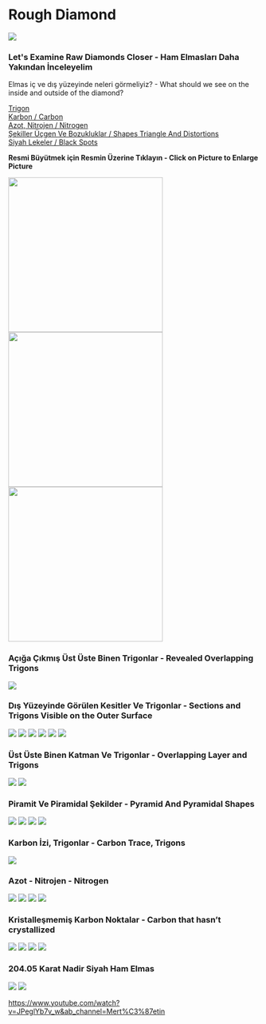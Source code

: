 <h1>Rough Diamond</h1>

<img src="https://raw.githubusercontent.com/meforce/raw-diamond/main/images/IMG_20220707_122604-1.jpg"/>

<h3>Let's Examine Raw Diamonds Closer - Ham Elmasları Daha Yakından İnceleyelim</h3>

Elmas iç ve dış yüzeyinde neleri görmeliyiz? - What should we see on the inside and outside of the diamond?

<a href="#açığa-çıkmış-üst-üste-binen-trigonlar---revealed-overlapping-trigons">Trigon</a><br>
<a href="#karbon-i̇zi-trigonlar---carbon-trace-trigons">Karbon / Carbon</a><br>
<a href="#azot---nitrojen---nitrogen">Azot, Nitrojen / Nitrogen</a><br>
<a href="#dış-yüzeyinde-görülen-kesitler-ve-trigonlar---sections-and-trigons-visible-on-the-outer-surface">Şekiller Üçgen Ve Bozukluklar / Shapes Triangle And Distortions</a><br>
<a href="#kristalleşmemiş-karbon-noktalar---carbon-that-hasnt-crystallized">Siyah Lekeler / Black Spots</a>

<b>Resmi Büyütmek için Resmin Üzerine Tıklayın - Click on Picture to Enlarge Picture</b>

<img src="https://raw.githubusercontent.com/meforce/raw-diamond/main/images/IMG_20220716_121102-2.jpg" width="310" height="310"/><img src="https://raw.githubusercontent.com/meforce/raw-diamond/main/images/IMG_20220716_121113-2.jpg" width="310" height="310"/><img src="https://raw.githubusercontent.com/meforce/raw-diamond/main/images/IMG_20220716_121133-2.jpg" width="310" height="310"/>

<h3>Açığa Çıkmış Üst Üste Binen Trigonlar - Revealed Overlapping Trigons</h3>

<img src="https://raw.githubusercontent.com/meforce/raw-diamond/main/images/IMG_20220716_1211133-2.jpg"/>

<h3>Dış Yüzeyinde Görülen Kesitler Ve Trigonlar - Sections and Trigons Visible on the Outer Surface</h3>

<img src="https://raw.githubusercontent.com/meforce/raw-diamond/main/images/b2/IMG_20220716_121454.jpg"/>
<img src="https://raw.githubusercontent.com/meforce/raw-diamond/main/images/b2/IMG_20220716_121454-2.jpg"/>
<img src="https://raw.githubusercontent.com/meforce/raw-diamond/main/images/b2/IMG_20220716_121611.jpg"/>
<img src="https://raw.githubusercontent.com/meforce/raw-diamond/main/images/b2/IMG_20220716_121611-2.jpg"/>
<img src="https://raw.githubusercontent.com/meforce/raw-diamond/main/images/b2/IMG_20220716_121621.jpg"/>
<img src="https://raw.githubusercontent.com/meforce/raw-diamond/main/images/b2/IMG_20220716_121621-2.jpg"/>

<h3>Üst Üste Binen Katman Ve Trigonlar - Overlapping Layer and Trigons</h3>

<img src="https://raw.githubusercontent.com/meforce/raw-diamond/main/images/b3/IMG_20220716_121648.jpg"/>
<img src="https://raw.githubusercontent.com/meforce/raw-diamond/main/images/b3/IMG_20220716_121648-2.jpg"/>

<h3>Piramit Ve Piramidal Şekilder - Pyramid And Pyramidal Shapes</h3>

<img src="https://raw.githubusercontent.com/meforce/raw-diamond/main/images/b4/IMG_20220716_121737.jpg"/>
<img src="https://raw.githubusercontent.com/meforce/raw-diamond/main/images/b4/IMG_20220716_121737-2.jpg"/>
<img src="https://raw.githubusercontent.com/meforce/raw-diamond/main/images/b4/IMG_20220716_121714.jpg"/>
<img src="https://raw.githubusercontent.com/meforce/raw-diamond/main/images/b4/IMG_20220716_121700.jpg"/>

<h3>Karbon İzi, Trigonlar - Carbon Trace, Trigons</h3>

<img src="https://raw.githubusercontent.com/meforce/raw-diamond/main/images/b5/IMG_20220716_121818.jpg"/>

<h3>Azot - Nitrojen - Nitrogen</h3>

<img src="https://raw.githubusercontent.com/meforce/raw-diamond/main/images/b6/IMG_20220716_122531.jpg"/>
<img src="https://raw.githubusercontent.com/meforce/raw-diamond/main/images/b6/IMG_20220716_122640.jpg"/>
<img src="https://raw.githubusercontent.com/meforce/raw-diamond/main/images/b6/IMG_20220716_123755.jpg"/>
<img src="https://raw.githubusercontent.com/meforce/raw-diamond/main/images/b6/IMG_20220716_123924.jpg"/>

<h3>Kristalleşmemiş Karbon Noktalar - Carbon that hasn’t crystallized</h3>

<img src="https://raw.githubusercontent.com/meforce/raw-diamond/main/images/b7/IMG_20220716_123417.jpg"/>
<img src="https://raw.githubusercontent.com/meforce/raw-diamond/main/images/b7/IMG_20220716_123526.jpg"/>
<img src="https://raw.githubusercontent.com/meforce/raw-diamond/main/images/b7/IMG_20220716_123919.jpg"/>
<img src="https://raw.githubusercontent.com/meforce/raw-diamond/main/images/b7/IMG_20220716_123931.jpg"/>

<h3>204.05 Karat Nadir Siyah Ham Elmas</h3>

<img src="https://raw.githubusercontent.com/meforce/raw-diamond/main/images/b8/IMG_20220703_124817.jpg"/>
<img src="https://raw.githubusercontent.com/meforce/raw-diamond/main/images/b8/IMG_20220703_124843.jpg"/>

https://www.youtube.com/watch?v=JPeglYb7v_w&ab_channel=Mert%C3%87etin
